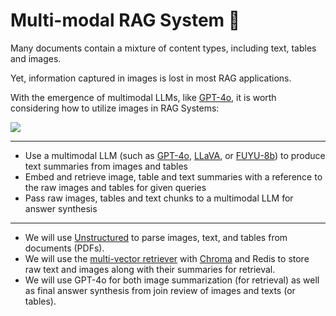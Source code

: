 # Multi-modal RAG System 🦸

Many documents contain a mixture of content types, including text, tables and images.

Yet, information captured in images is lost in most RAG applications.

With the emergence of multimodal LLMs, like [GPT-4o](https://openai.com/index/hello-gpt-4o/), it is worth considering how to utilize images in RAG Systems:

![](https://i.imgur.com/wcCDT38.gif)


---

* Use a multimodal LLM (such as [GPT-4o](https://openai.com/index/hello-gpt-4o/), [LLaVA](https://llava.hliu.cc/), or [FUYU-8b](https://www.adept.ai/blog/fuyu-8b)) to produce text summaries from images and tables
* Embed and retrieve image, table and text summaries with a reference to the raw images and tables for given queries
* Pass raw images, tables and text chunks to a multimodal LLM for answer synthesis   

---



* We will use [Unstructured](https://unstructured.io/) to parse images, text, and tables from documents (PDFs).
* We will use the [multi-vector retriever](https://python.langchain.com/docs/modules/data_connection/retrievers/multi_vector) with [Chroma](https://www.trychroma.com/) and Redis to store raw text and images along with their summaries for retrieval.
* We will use GPT-4o for both image summarization (for retrieval) as well as final answer synthesis from join review of images and texts (or tables).
